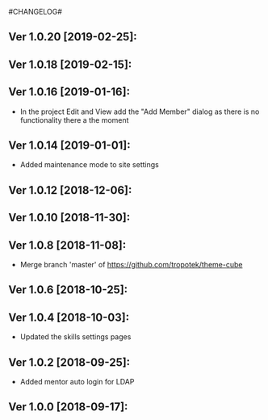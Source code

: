 #CHANGELOG#

Ver 1.0.20 [2019-02-25]:
-------------------------------


Ver 1.0.18 [2019-02-15]:
-------------------------------


Ver 1.0.16 [2019-01-16]:
-------------------------------
  - In the project Edit and View add the "Add Member" dialog as there is no functionality there a
   the moment


Ver 1.0.14 [2019-01-01]:
-------------------------------
  - Added maintenance mode to site settings


Ver 1.0.12 [2018-12-06]:
-------------------------------


Ver 1.0.10 [2018-11-30]:
-------------------------------


Ver 1.0.8 [2018-11-08]:
-------------------------------
  - Merge branch 'master' of https://github.com/tropotek/theme-cube


Ver 1.0.6 [2018-10-25]:
-------------------------------


Ver 1.0.4 [2018-10-03]:
-------------------------------
  - Updated the skills settings pages


Ver 1.0.2 [2018-09-25]:
-------------------------------
  - Added mentor auto login for LDAP


Ver 1.0.0 [2018-09-17]:
-------------------------------






